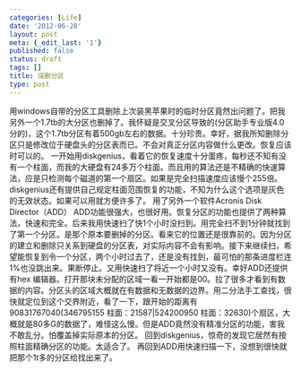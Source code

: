 ```yaml
---
categories: [Life]
date: '2012-06-28'
layout: post
meta: {_edit_last: '1'}
published: false
status: draft
tags: []
title: 误删分区
type: post
---
```

用windows自带的分区工具删除上次装黑苹果时的临时分区竟然出问题了。把我另外一个1.7tb的大分区也删掉了。我怀疑是交叉分区导致的(分区助手专业版4.0
分的)，这个1.7tb分区有着500gb左右的数据。十分珍贵。幸好，据我所知删除分区只是修改位于硬盘头的分区表而已。不会对真正分区内容做什么更改。恢复应该时可以的。
一开始用diskgenius，看着它的恢复速度十分蛋疼，每秒还不知有没有一个柱面，而我的大硬盘有24多万个柱面。而且用的算法还是不精确的快速算法，应是只检测每个磁道的第一个扇区。如果是完全扫描速度应该慢个255倍。diskgenius还有提供自己规定柱面范围恢复的功能，不知为什么这个选项是灰色的无效状态。如果可以用就方便许多了。
用了另外一个软件Acronis Disk Director（ADD）
ADD功能很强大，也很好用。恢复分区的功能也提供了两种算法，快速和完全。后来我用快速扫了快1个小时没扫到。用完全扫不到1分钟就找到了第一个分区。是那个原本要删掉的分区。看来它的位置还是很靠前的。因为分区的建立和删除只关系到硬盘的分区表，对实际内容不会有影响。接下来继续扫，希望能恢复到令一个分区，两个小时过去了，还是没有找到，最可怕的那条进度栏连1%也没跳出来。果断停止。又用快速扫了将近一个小时又没有。幸好ADD还提供有hex
编辑器。打开那块未分配的区域一看一开始都是00。拉了很多才看到有数据的内容。分区头的区域大概就在有数据和无数据的边界。用二分法手工查找，很快就定位到这个交界附近，看了一下，跟开始的距离有90831767040(346795155
柱面：21587|524200950
柱面：32630)个扇区，大概就是80多G的数据了，难怪这么慢。但是ADD竟然没有精准分区的功能，害我不敢乱分。怕覆盖掉实际原本的分区。
回到diskgenius，惊奇的发现它居然有按照柱面精确分区的功能。太适合了。
再回到ADD用快速扫描一下，没想到很快就把那个1t多的分区给找出来了。
